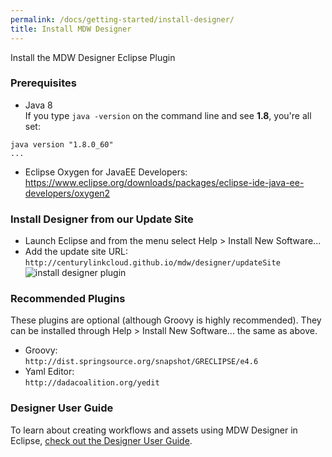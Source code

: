 ```yaml
---
permalink: /docs/getting-started/install-designer/
title: Install MDW Designer
---
```


Install the MDW Designer Eclipse Plugin

### Prerequisites
  - Java 8   
  If you type `java -version` on the command line and see **1.8**, you're all set:
  ```
  java version "1.8.0_60"
  ...
  ```
  - Eclipse Oxygen for JavaEE Developers:<br>
    <https://www.eclipse.org/downloads/packages/eclipse-ide-java-ee-developers/oxygen2>  
  
### Install Designer from our Update Site
  - Launch Eclipse and from the menu select Help > Install New Software...
  - Add the update site URL:<br>
    `http://centurylinkcloud.github.io/mdw/designer/updateSite`
  ![install designer plugin](../images/designerPlugin.png "designerPlugin")
  
### Recommended Plugins
  These plugins are optional (although Groovy is highly recommended).
  They can be installed through Help > Install New Software... the same as above.
  - Groovy:<br>
    `http://dist.springsource.org/snapshot/GRECLIPSE/e4.6`
  - Yaml Editor:<br>
    `http://dadacoalition.org/yedit`

### Designer User Guide
  To learn about creating workflows and assets using MDW Designer in Eclipse,
  [check out the Designer User Guide](../../designer/user-guide).